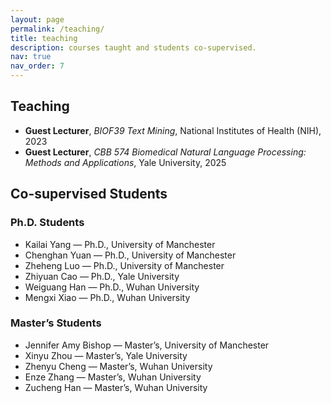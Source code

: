 ```yaml
---
layout: page
permalink: /teaching/
title: teaching
description: courses taught and students co-supervised.
nav: true
nav_order: 7
---
```


<!-- _pages/teaching.md -->

<h2>Teaching</h2>

<ul>
  <li><strong>Guest Lecturer</strong>, <em>BIOF39 Text Mining</em>, National Institutes of Health (NIH), 2023</li>
  <li><strong>Guest Lecturer</strong>, <em>CBB 574 Biomedical Natural Language Processing: Methods and Applications</em>, Yale University, 2025</li>
</ul>

<h2>Co-supervised Students</h2>

<h3>Ph.D. Students</h3>
<ul>
  <li>Kailai Yang — Ph.D., University of Manchester</li>
  <li>Chenghan Yuan — Ph.D., University of Manchester</li>
  <li>Zheheng Luo — Ph.D., University of Manchester</li>
  <li>Zhiyuan Cao — Ph.D., Yale University</li>
  <li>Weiguang Han — Ph.D., Wuhan University</li>
  <li>Mengxi Xiao — Ph.D., Wuhan University</li>
</ul>

<h3>Master’s Students</h3>
<ul>
  <li>Jennifer Amy Bishop — Master’s, University of Manchester</li>
  <li>Xinyu Zhou — Master’s, Yale University</li>
  <li>Zhenyu Cheng — Master’s, Wuhan University</li>
  <li>Enze Zhang — Master’s, Wuhan University</li>
  <li>Zucheng Han — Master’s, Wuhan University</li>
</ul>
